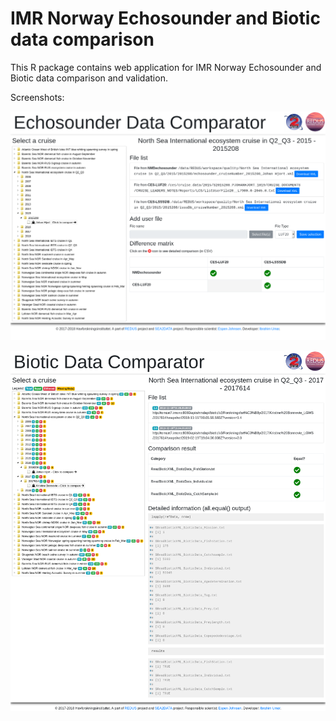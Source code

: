# IMR Norway Echosounder and Biotic data comparison

This R package contains web application for IMR Norway Echosounder and Biotic data comparison and validation.

Screenshots:

![Screenshot #1](https://raw.githubusercontent.com/REDUS-IMR/REDUSnmdqeval/master/screenshot1.png)

![Screenshot #2](https://raw.githubusercontent.com/REDUS-IMR/REDUSnmdqeval/master/screenshot2.png)
